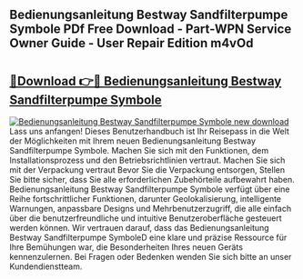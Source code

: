 ## Bedienungsanleitung Bestway Sandfilterpumpe Symbole PDf Free Download - Part-WPN Service Owner Guide - User Repair Edition m4vOd

# <h2><a href="http://df3sa0k.blite.top/?on=Bedienungsanleitung+Bestway+Sandfilterpumpe+Symbole">🔗Download 👉🔴 Bedienungsanleitung Bestway Sandfilterpumpe Symbole</a></h2>

[![Bedienungsanleitung Bestway Sandfilterpumpe Symbole new download](https://i.imgur.com/lujVjoI.png)](http://df3sa0k.blite.top/?on=Bedienungsanleitung+Bestway+Sandfilterpumpe+Symbole)
Lass uns anfangen! Dieses Benutzerhandbuch ist Ihr Reisepass in die Welt der Möglichkeiten mit Ihrem neuen Bedienungsanleitung Bestway Sandfilterpumpe Symbole. Machen Sie sich mit den Funktionen, dem Installationsprozess und den Betriebsrichtlinien vertraut. Machen Sie sich mit der Verpackung vertraut Bevor Sie die Verpackung entsorgen, Stellen Sie bitte sicher, dass Sie alle erforderlichen Zubehörteile aufbewahrt haben. Bedienungsanleitung Bestway Sandfilterpumpe Symbole verfügt über eine Reihe fortschrittlicher Funktionen, darunter Geolokalisierung, intelligente Warnungen, anpassbare Designs und Mehrbenutzerzugriff, die alle einfach über die benutzerfreundliche und intuitive Benutzeroberfläche gesteuert werden können. Wir vertrauen darauf, dass das Bedienungsanleitung Bestway Sandfilterpumpe SymboleD eine klare und präzise Ressource für Ihre Bemühungen war, die Besonderheiten Ihres neuen Geräts kennenzulernen. Bei Fragen oder Bedenken wenden Sie sich bitte an unser Kundendienstteam.
